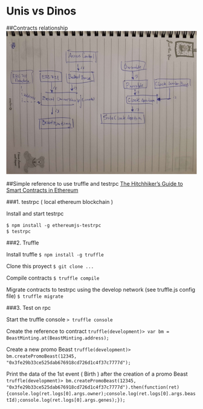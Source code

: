 # Unis vs Dinos

##Contracts relationship
![Alt text](contracts_rel.jpg?raw=true "Contracts relationship")


##Simple reference to use truffle and testrpc
[The Hitchhiker’s Guide to Smart Contracts in Ethereum](https://blog.zeppelin.solutions/the-hitchhikers-guide-to-smart-contracts-in-ethereum-848f08001f05)


###1. testrpc ( local ethereum blockchain )

Install and start testrpc
```
$ npm install -g ethereumjs-testrpc
$ testrpc
```

###2. Truffle

Install truffle
`$ npm install -g truffle`

Clone this proyect
`$ git clone ...`

Compile contracts
`$ truffle compile`

Migrate contracts to testrpc using the develop network (see truffle.js config file)
`$ truffle migrate`


###3. Test on rpc

Start the truffle console
`> truffle console`

Create the reference to contract
`truffle(development)> var bm = BeastMinting.at(BeastMinting.address);`

Create a new promo Beast
`truffle(development)> bm.createPromoBeast(12345, "0x3fe29b33ce525dab676918cd726d1c4f37c7777d");`

Print the data of the 1st event ( Birth ) after the creation of a promo Beast
`truffle(development)> bm.createPromoBeast(12345, "0x3fe29b33ce525dab676918cd726d1c4f37c7777d").then(function(ret){console.log(ret.logs[0].args.owner);console.log(ret.logs[0].args.beastId);console.log(ret.logs[0].args.genes);});` 
